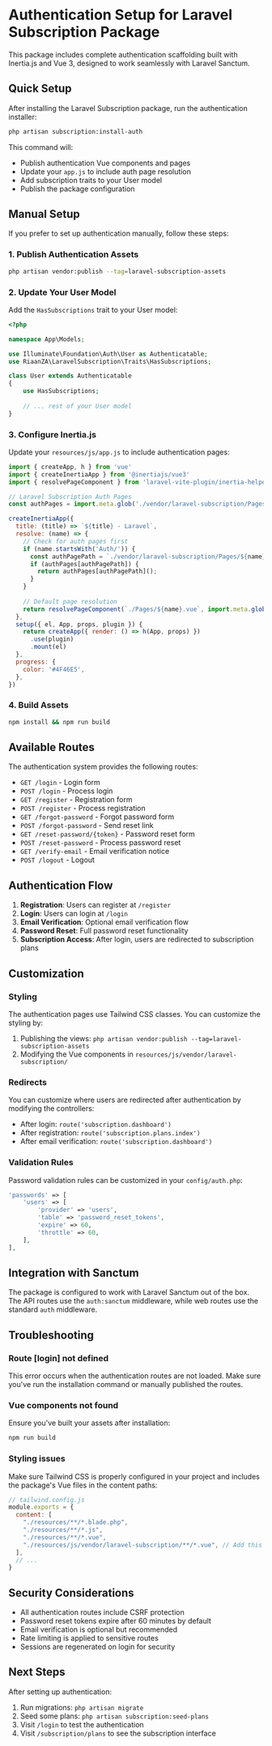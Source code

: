 # Authentication Setup for Laravel Subscription Package

This package includes complete authentication scaffolding built with Inertia.js and Vue 3, designed to work seamlessly with Laravel Sanctum.

## Quick Setup

After installing the Laravel Subscription package, run the authentication installer:

```bash
php artisan subscription:install-auth
```

This command will:
- Publish authentication Vue components and pages
- Update your `app.js` to include auth page resolution
- Add subscription traits to your User model
- Publish the package configuration

## Manual Setup

If you prefer to set up authentication manually, follow these steps:

### 1. Publish Authentication Assets

```bash
php artisan vendor:publish --tag=laravel-subscription-assets
```

### 2. Update Your User Model

Add the `HasSubscriptions` trait to your User model:

```php
<?php

namespace App\Models;

use Illuminate\Foundation\Auth\User as Authenticatable;
use RiaanZA\LaravelSubscription\Traits\HasSubscriptions;

class User extends Authenticatable
{
    use HasSubscriptions;
    
    // ... rest of your User model
}
```

### 3. Configure Inertia.js

Update your `resources/js/app.js` to include authentication pages:

```javascript
import { createApp, h } from 'vue'
import { createInertiaApp } from '@inertiajs/vue3'
import { resolvePageComponent } from 'laravel-vite-plugin/inertia-helpers'

// Laravel Subscription Auth Pages
const authPages = import.meta.glob('./vendor/laravel-subscription/Pages/Auth/*.vue');

createInertiaApp({
  title: (title) => `${title} - Laravel`,
  resolve: (name) => {
    // Check for auth pages first
    if (name.startsWith('Auth/')) {
      const authPagePath = `./vendor/laravel-subscription/Pages/${name}.vue`;
      if (authPages[authPagePath]) {
        return authPages[authPagePath]();
      }
    }
    
    // Default page resolution
    return resolvePageComponent(`./Pages/${name}.vue`, import.meta.glob('./Pages/**/*.vue'));
  },
  setup({ el, App, props, plugin }) {
    return createApp({ render: () => h(App, props) })
      .use(plugin)
      .mount(el)
  },
  progress: {
    color: '#4F46E5',
  },
})
```

### 4. Build Assets

```bash
npm install && npm run build
```

## Available Routes

The authentication system provides the following routes:

- `GET /login` - Login form
- `POST /login` - Process login
- `GET /register` - Registration form  
- `POST /register` - Process registration
- `GET /forgot-password` - Forgot password form
- `POST /forgot-password` - Send reset link
- `GET /reset-password/{token}` - Password reset form
- `POST /reset-password` - Process password reset
- `GET /verify-email` - Email verification notice
- `POST /logout` - Logout

## Authentication Flow

1. **Registration**: Users can register at `/register`
2. **Login**: Users can login at `/login`
3. **Email Verification**: Optional email verification flow
4. **Password Reset**: Full password reset functionality
5. **Subscription Access**: After login, users are redirected to subscription plans

## Customization

### Styling

The authentication pages use Tailwind CSS classes. You can customize the styling by:

1. Publishing the views: `php artisan vendor:publish --tag=laravel-subscription-assets`
2. Modifying the Vue components in `resources/js/vendor/laravel-subscription/`

### Redirects

You can customize where users are redirected after authentication by modifying the controllers:

- After login: `route('subscription.dashboard')`
- After registration: `route('subscription.plans.index')`
- After email verification: `route('subscription.dashboard')`

### Validation Rules

Password validation rules can be customized in your `config/auth.php`:

```php
'passwords' => [
    'users' => [
        'provider' => 'users',
        'table' => 'password_reset_tokens',
        'expire' => 60,
        'throttle' => 60,
    ],
],
```

## Integration with Sanctum

The package is configured to work with Laravel Sanctum out of the box. The API routes use the `auth:sanctum` middleware, while web routes use the standard `auth` middleware.

## Troubleshooting

### Route [login] not defined

This error occurs when the authentication routes are not loaded. Make sure you've run the installation command or manually published the routes.

### Vue components not found

Ensure you've built your assets after installation:

```bash
npm run build
```

### Styling issues

Make sure Tailwind CSS is properly configured in your project and includes the package's Vue files in the content paths:

```javascript
// tailwind.config.js
module.exports = {
  content: [
    "./resources/**/*.blade.php",
    "./resources/**/*.js",
    "./resources/**/*.vue",
    "./resources/js/vendor/laravel-subscription/**/*.vue", // Add this line
  ],
  // ...
}
```

## Security Considerations

- All authentication routes include CSRF protection
- Password reset tokens expire after 60 minutes by default
- Email verification is optional but recommended
- Rate limiting is applied to sensitive routes
- Sessions are regenerated on login for security

## Next Steps

After setting up authentication:

1. Run migrations: `php artisan migrate`
2. Seed some plans: `php artisan subscription:seed-plans`
3. Visit `/login` to test the authentication
4. Visit `/subscription/plans` to see the subscription interface
